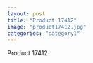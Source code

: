 ```yaml
---
layout: post
title: "Product 17412"
image: "product17412.jpg"
categories: "category1"
---
```

Product 17412
